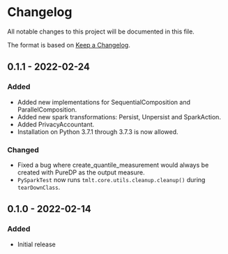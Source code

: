# Changelog
All notable changes to this project will be documented in this file.

The format is based on [Keep a Changelog](https://keepachangelog.com/en/1.0.0/).


## 0.1.1 - 2022-02-24
### Added
- Added new implementations for SequentialComposition and ParallelComposition.
- Added new spark transformations: Persist, Unpersist and SparkAction.
- Added PrivacyAccountant.
- Installation on Python 3.7.1 through 3.7.3 is now allowed.

### Changed
- Fixed a bug where create_quantile_measurement would always be created with PureDP as the output measure.
- `PySparkTest` now runs `tmlt.core.utils.cleanup.cleanup()` during `tearDownClass`.

## 0.1.0 - 2022-02-14
### Added
- Initial release
